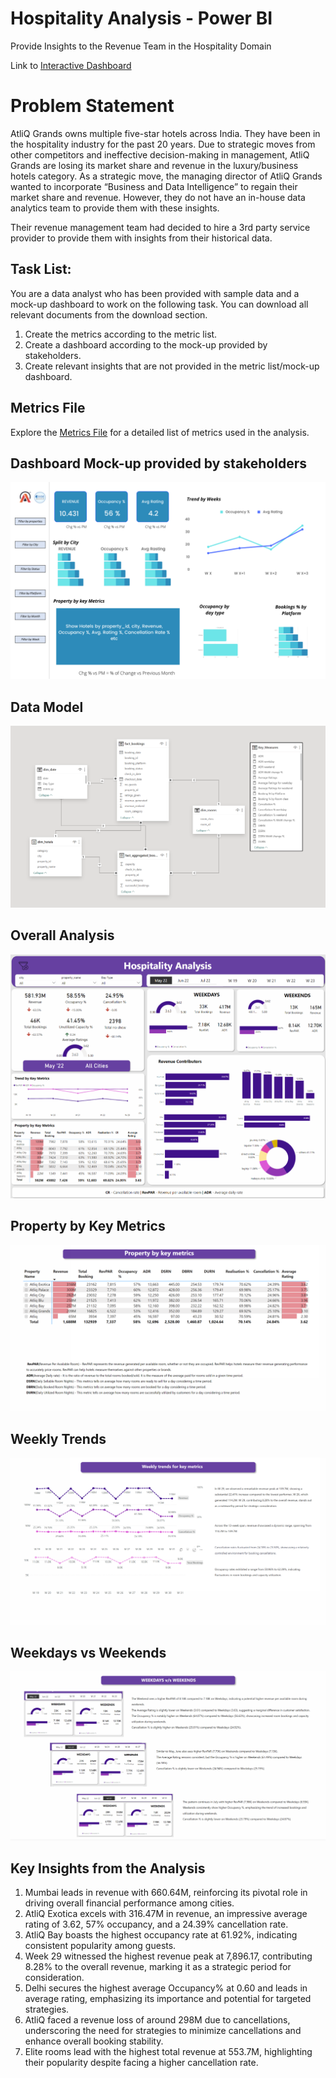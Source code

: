 # Hospitality Analysis - Power BI
Provide Insights to the Revenue Team in the Hospitality Domain

Link to [Interactive Dashboard](https://www.novypro.com/project/hospitality-analysis-power-bi-4)

# Problem Statement
AtliQ Grands owns multiple five-star hotels across India. They have been in the hospitality industry for the past 20 years. Due to strategic moves from other competitors and ineffective decision-making in management, AtliQ Grands are losing its market share and revenue in the luxury/business hotels category. As a strategic move, the managing director of AtliQ Grands wanted to incorporate “Business and Data Intelligence” to regain their market share and revenue. However, they do not have an in-house data analytics team to provide them with these insights.

Their revenue management team had decided to hire a 3rd party service provider to provide them with insights from their historical data.

## Task List:
You are a data analyst who has been provided with sample data and a mock-up dashboard to work on the following task. You can download all relevant documents from the download section.

1. Create the metrics according to the metric list.
2. Create a dashboard according to the mock-up provided by stakeholders.
3. Create relevant insights that are not provided in the metric list/mock-up dashboard.

## Metrics File
Explore the [Metrics File](https://github.com/ayushi1206agrawal/Hospitality_Analysis_Power_BI/blob/main/Metrics/metrics%20list.xlsx) for a detailed list of metrics used in the analysis.


## Dashboard Mock-up provided by stakeholders
![Mock-up Dashboard](https://github.com/ayushi1206agrawal/Hospitality_Analysis_Power_BI/blob/main/Metrics/mock%20up%20dashboard_atliq%20grands.png)

## Data Model
![Data Model](https://github.com/ayushi1206agrawal/Hospitality_Analysis_Power_BI/blob/main/Metrics/Data_Model.png)

## Overall Analysis
![Overview](https://github.com/ayushi1206agrawal/Hospitality_Analysis_Power_BI/blob/main/Metrics/Overview.png)

## Property by Key Metrics
![Property by key metrics](https://github.com/ayushi1206agrawal/Hospitality_Analysis_Power_BI/blob/main/Metrics/Property_by_Key_Metrics.png)

## Weekly Trends
![Weekly Trends](https://github.com/ayushi1206agrawal/Hospitality_Analysis_Power_BI/blob/main/Metrics/Weekly_Trends.png)

## Weekdays vs Weekends
![Weekdays vs Weekends](https://github.com/ayushi1206agrawal/Hospitality_Analysis_Power_BI/blob/main/Metrics/WEEKDAYS_vs_WEEKENDS.png)

## Key Insights from the Analysis
1. Mumbai leads in revenue with 660.64M, reinforcing its pivotal role in driving overall financial performance among cities.
2. AtliQ Exotica excels with 316.47M in revenue, an impressive average rating of 3.62, 57% occupancy, and a 24.39% cancellation rate.
3. AtliQ Bay boasts the highest occupancy rate at 61.92%, indicating consistent popularity among guests.
4. Week 29 witnessed the highest revenue peak at 7,896.17, contributing 8.28% to the overall revenue, marking it as a strategic period for consideration.
5. Delhi secures the highest average Occupancy% at 0.60 and leads in average rating, emphasizing its importance and potential for targeted strategies.
6. AtliQ faced a revenue loss of around 298M due to cancellations, underscoring the need for strategies to minimize cancellations and enhance overall booking stability.
7. Elite rooms lead with the highest total revenue at 553.7M, highlighting their popularity despite facing a higher cancellation rate.
